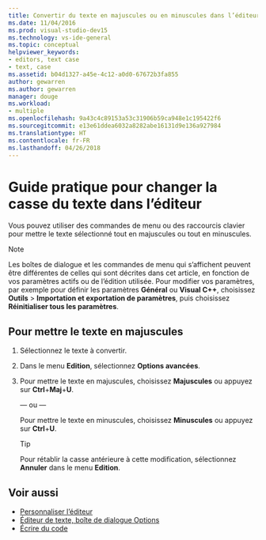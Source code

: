 ```yaml
---
title: Convertir du texte en majuscules ou en minuscules dans l’éditeur Visual Studio
ms.date: 11/04/2016
ms.prod: visual-studio-dev15
ms.technology: vs-ide-general
ms.topic: conceptual
helpviewer_keywords:
- editors, text case
- text, case
ms.assetid: b04d1327-a45e-4c12-a0d0-67672b3fa855
author: gewarren
ms.author: gewarren
manager: douge
ms.workload:
- multiple
ms.openlocfilehash: 9a43c4c89153a53c31906b59ca948e1c195422f6
ms.sourcegitcommit: e13e61ddea6032a8282abe16131d9e136a927984
ms.translationtype: HT
ms.contentlocale: fr-FR
ms.lasthandoff: 04/26/2018
---
```

# <a name="how-to-change-text-case-in-the-editor"></a>Guide pratique pour changer la casse du texte dans l’éditeur

Vous pouvez utiliser des commandes de menu ou des raccourcis clavier pour mettre le texte sélectionné tout en majuscules ou tout en minuscules.

> [!NOTE]
> Les boîtes de dialogue et les commandes de menu qui s’affichent peuvent être différentes de celles qui sont décrites dans cet article, en fonction de vos paramètres actifs ou de l’édition utilisée. Pour modifier vos paramètres, par exemple pour définir les paramètres **Général** ou **Visual C++**, choisissez **Outils** > **Importation et exportation de paramètres**, puis choisissez **Réinitialiser tous les paramètres**.

## <a name="to-switch-text-to-upper-case"></a>Pour mettre le texte en majuscules

1.  Sélectionnez le texte à convertir.

2.  Dans le menu **Edition**, sélectionnez **Options avancées**.

3.  Pour mettre le texte en majuscules, choisissez **Majuscules** ou appuyez sur **Ctrl**+**Maj**+**U**.

    — ou —

    Pour mettre le texte en minuscules, choisissez **Minuscules** ou appuyez sur **Ctrl**+**U**.

    > [!TIP]
    > Pour rétablir la casse antérieure à cette modification, sélectionnez **Annuler** dans le menu **Edition**.

## <a name="see-also"></a>Voir aussi

- [Personnaliser l’éditeur](../ide/customizing-the-editor.md)
- [Éditeur de texte, boîte de dialogue Options](../ide/reference/text-editor-options-dialog-box.md)
- [Écrire du code](../ide/writing-code-in-the-code-and-text-editor.md)
